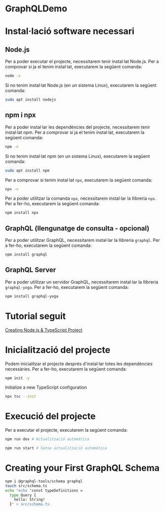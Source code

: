 # GraphQLDemo

# Instal·lació software necessari

## Node.js
Per a poder executar el projecte, necessitarem tenir instal·lat Node.js. Per a comprovar si ja el tenim instal·lat, executarem la següent comanda:

```bash
node -v
```

Si no tenim instal·lat Node.js (en un sistema Linux), executarem la següent comanda:

```bash
sudo apt install nodejs
```

## npm i npx
Per a poder instal·lar les dependències del projecte, necessitarem tenir instal·lat npm. Per a comprovar si ja el tenim instal·lat, executarem la següent comanda:

```bash
npm -v
```

Si no tenim instal·lat npm (en un sistema Linux), executarem la següent comanda:

```bash
sudo apt install npm
```

Per a comprovar si tenim instal·lat `npx`, executarem la següent comanda:

```bash
npx -v
```

Per a poder utilitzar la comanda `npx`, necessitarem instal·lar la llibreria `npx`. Per a fer-ho, executarem la següent comanda:

```bash
npm install npx
```

## GraphQL (llengunatge de consulta - opcional)
Per a poder utilitzar GraphQL, necessitarem instal·lar la llibreria `graphql`. Per a fer-ho, executarem la següent comanda:

```bash
npm install graphql
```

## GraphQL Server 
Per a poder utilitzar un servidor GraphQL, necessitarem instal·lar la llibreria `graphql-yoga`. Per a fer-ho, executarem la següent comanda:

```bash
npm install graphql-yoga
```

# Tutorial seguit

[Creating Node.js & TypeScript Project](https://the-guild.dev/graphql/yoga-server/tutorial/basic/01-project-setup)

# Inicialització del projecte

Podem inicialitzar el projecte després d'instal·lar totes les dependències necessàries. Per a fer-ho, executarem la següent comanda:

```bash
npm init -y
```

Initialize a new TypeScript configuration

```bash
npx tsc --init
```

# Execució del projecte

Per a executar el projecte, executarem la següent comanda:

```bash
npm run dev # Actualització automàtica
```

```bash
npm run start # Sense actualització automàtica
```
# Creating your First GraphQL Schema

```bash
npm i @graphql-tools/schema graphql
touch src/schema.ts
echo "echo "const typeDefinitions =  
  type Query { 
    hello: String! 
  }" > src/schema.ts 
```
